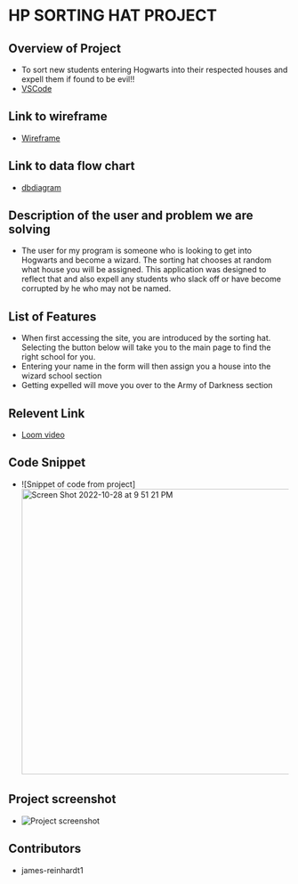 # HP SORTING HAT PROJECT

## Overview of Project
- To sort new students entering Hogwarts into their respected houses and expell them if found to be evil!! 
- [VSCode](http://127.0.0.1:8080/#)

## Link to wireframe
- [Wireframe](https://docs.google.com/presentation/d/1B3itkIAY1-uTx8GTdsQzDkCP_Pc6lojYEghlDPi7SRs/edit#slide=id.p)

## Link to data flow chart
- [dbdiagram](https://dbdiagram.io/d/6345ff7ef0018a1c5fe3392e)

## Description of the user and problem we are solving
- The user for my program is someone who is looking to get into Hogwarts and become a wizard. The sorting hat chooses at random what house you will be assigned. This application was designed to reflect that and also expell any students who slack off or have become corrupted by he who may not be named. 

## List of Features
- When first accessing the site, you are introduced by the sorting hat. Selecting the button below will take you to the main page to find the right school for you.
- Entering your name in the form will then assign you a house into the wizard school section
-  Getting expelled will move you over to the Army of Darkness section 

## Relevent Link
- [Loom video](https://www.loom.com/share/16a5ade3719a443ba369337cfd21713a)

## Code Snippet
- ![Snippet of code from project]<img width="513" alt="Screen Shot 2022-10-28 at 9 51 21 PM" src="https://user-images.githubusercontent.com/113221015/198789424-fa47516a-bb79-4575-9543-05513ac37834.png">

## Project screenshot
- ![Project screenshot](https://user-images.githubusercontent.com/113221015/198790852-a915b829-5764-4c08-874d-ac77a38e16a8.png)

## Contributors 
- james-reinhardt1
































